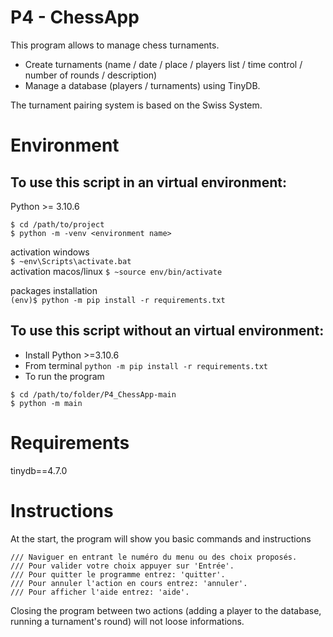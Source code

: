 # P4 - ChessApp
 This program allows to manage chess turnaments.
 - Create turnaments (name / date / place / players list / time control / number of rounds / description)
 - Manage a database (players / turnaments) using TinyDB.

 The turnament pairing system is based on the Swiss System.

# Environment
## To use this script in an virtual environment:
 
 Python >= 3.10.6
```
$ cd /path/to/project
$ python -m -venv <environment name>
```

activation windows  
`$ ~env\Scripts\activate.bat`  
activation macos/linux 
`$ ~source env/bin/activate`

packages installation  
`(env)$ python -m pip install -r requirements.txt`

## To use this script without an virtual environment:
- Install Python >=3.10.6
- From terminal `python -m pip install -r requirements.txt`
- To run the program 
```
$ cd /path/to/folder/P4_ChessApp-main
$ python -m main
```


# Requirements
tinydb==4.7.0


# Instructions
 At the start, the program will show you basic commands and instructions
```
/// Naviguer en entrant le numéro du menu ou des choix proposés.
/// Pour valider votre choix appuyer sur 'Entrée'.
/// Pour quitter le programme entrez: 'quitter'.
/// Pour annuler l'action en cours entrez: 'annuler'.
/// Pour afficher l'aide entrez: 'aide'.
```

 Closing the program between two actions (adding a player to the database, running a turnament's round) will not loose informations.
 
 

